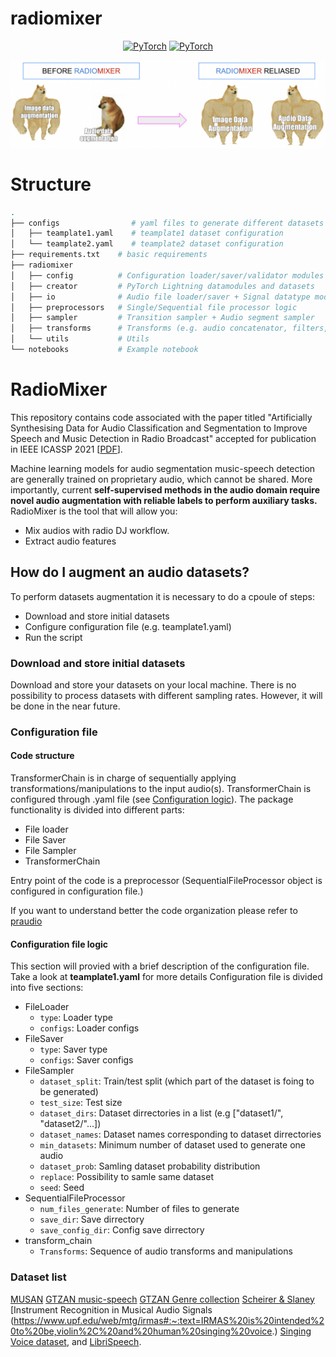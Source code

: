 # radiomixer

<p align="center">
    <a href="https://docs.anaconda.com/"><img alt="PyTorch" src="https://anaconda.org/conda-forge/librosa/badges/version.svg"></a>
    <a href="https://pytorch.org/get-started/locally/"><img alt="PyTorch" src="https://img.shields.io/badge/-PyTorch-red?logo=pytorch&labelColor=gray"></a>
</p>

![alt text](https://github.com/levtelyatnikov/radiomixer/blob/main/MEM.png)


# Structure

```bash
.
├── configs                # yaml files to generate different datasets 
│   ├── teamplate1.yaml    # teamplate1 dataset configuration
│   └── teamplate2.yaml    # teamplate2 dataset configuration
├── requirements.txt    # basic requirements
├── radiomixer
│   ├── config          # Configuration loader/saver/validator modules
│   ├── creator         # PyTorch Lightning datamodules and datasets
│   ├── io              # Audio file loader/saver + Signal datatype module
│   ├── preprocessors   # Single/Sequential file processor logic
│   ├── sampler         # Transition sampler + Audio segment sampler
│   ├── transforms      # Transforms (e.g. audio concatenator, filters, mixer, feature extractors, scallers)
│   └── utils           # Utils
└── notebooks           # Example notebook

```
# RadioMixer
This repository contains code associated with the paper titled "Artificially Synthesising Data for Audio Classification and Segmentation to Improve Speech and Music Detection in Radio Broadcast" accepted for publication in IEEE ICASSP 2021 [[PDF](https://arxiv.org/pdf/2102.09959.pdf)].

Machine learning models for audio segmentation music-speech detection are generally trained on proprietary audio, which cannot be shared. More importantly, current **self-supervised methods in the audio domain require novel audio augmentation with reliable labels to perform auxiliary tasks.**
RadioMixer is the tool that will allow you:
 -  Mix audios with radio DJ workflow. 
 -  Extract audio features

## How do I augment an audio datasets? ##
To perform datasets augmentation it is necessary to do a cpoule of steps:
 - Download and store initial datasets
 - Configure configuration file (e.g. teamplate1.yaml)
 - Run the script

### Download and store initial datasets
Download and store your datasets on your local machine. There is no possibility to process datasets with different sampling rates. However, it will be done in the near future.

### Configuration file
#### Code structure
TransformerChain is in charge of sequentially applying transformations/manipulations to the input audio(s). TransformerChain is configured through .yaml file (see [Configuration logic](#configuration-logic)). The package functionality is divided into different parts:
- File loader
- File Saver
- File Sampler
- TransformerChain


Entry point of the code is a preprocessor (SequentialFileProcessor object is configured in configuration file.)

If you want to understand better the code organization please refer to [praudio](https://github.com/musikalkemist/praudio)
#### Configuration file logic
This section will provied with a brief description of the configuration file. Take a look at **teamplate1.yaml** for more details
Configuration file is divided into five sections:
- FileLoader
    - `type`:    Loader type
    - `configs`: Loader configs
- FileSaver
    - `type`:    Saver type
    - `configs`: Saver configs
- FileSampler
    - `dataset_split`:  Train/test split (which part of the dataset is foing to be generated)
    - `test_size`:      Test size
    - `dataset_dirs`:   Dataset dirrectories in a list (e.g ["dataset1/", "dataset2/"...])
    - `dataset_names`:  Dataset names corresponding to dataset dirrectories
    - `min_datasets`:   Minimum number of dataset used to generate one audio
    - `dataset_prob`:   Samling dataset probability distribution 
    - `replace`:        Possibility to samle same dataset
    - `seed`:           Seed
- SequentialFileProcessor
    - `num_files_generate`: Number of files to generate
    - `save_dir`:           Save dirrectory
    - `save_config_dir`:    Config save dirrectory
- transform_chain
    - `Transforms`: Sequence of audio transforms and manipulations

### Dataset list
[MUSAN](http://www.openslr.org/17/)
[GTZAN music-speech](http://marsyas.info/downloads/datasets.html)
[GTZAN Genre collection](http://marsyas.info/downloads/datasets.html)
[Scheirer & Slaney](https://labrosa.ee.columbia.edu/sounds/musp/scheislan.html)
[Instrument Recognition in Musical Audio Signals (https://www.upf.edu/web/mtg/irmas#:~:text=IRMAS%20is%20intended%20to%20be,violin%2C%20and%20human%20singing%20voice.)
[Singing Voice dataset](http://isophonics.net/SingingVoiceDataset), and  [LibriSpeech](http://www.openslr.org/12/).
